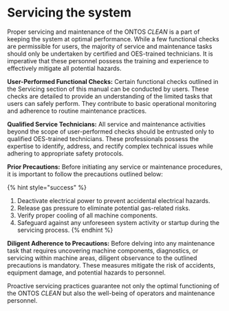 # Servicing the system

Proper servicing and maintenance of the ONTOS _CLEAN_ is a part of keeping the system at optimal performance. While a few functional checks are permissible for users, the majority of service and maintenance tasks should only be undertaken by certified and OES-trained technicians. It is imperative that these personnel possess the training and experience to effectively mitigate all potential hazards.

**User-Performed Functional Checks:** Certain functional checks outlined in the Servicing section of this manual can be conducted by users. These checks are detailed to provide an understanding of the limited tasks that users can safely perform. They contribute to basic operational monitoring and adherence to routine maintenance practices.

**Qualified Service Technicians:** All service and maintenance activities beyond the scope of user-performed checks should be entrusted only to qualified OES-trained technicians. These professionals possess the expertise to identify, address, and rectify complex technical issues while adhering to appropriate safety protocols.

**Prior Precautions:** Before initiating any service or maintenance procedures, it is important to follow the precautions outlined below:

{% hint style="success" %}
1. Deactivate electrical power to prevent accidental electrical hazards.
2. Release gas pressure to eliminate potential gas-related risks.
3. Verify proper cooling of all machine components.
4. Safeguard against any unforeseen system activity or startup during the servicing process.
{% endhint %}

**Diligent Adherence to Precautions:** Before delving into any maintenance task that requires uncovering machine components, diagnostics, or servicing within machine areas, diligent observance to the outlined precautions is mandatory. These measures mitigate the risk of accidents, equipment damage, and potential hazards to personnel.

Proactive servicing practices guarantee not only the optimal functioning of the ONTOS _CLEAN_ but also the well-being of operators and maintenance personnel.
